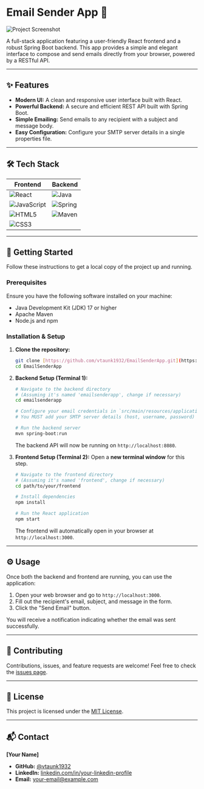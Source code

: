 # Email Sender App 📧

![Project Screenshot](https://via.placeholder.com/800x400.png?text=Add+Your+Screenshot+Here)

A full-stack application featuring a user-friendly React frontend and a robust Spring Boot backend. This app provides a simple and elegant interface to compose and send emails directly from your browser, powered by a RESTful API.

---

## ✨ Features

* **Modern UI:** A clean and responsive user interface built with React.
* **Powerful Backend:** A secure and efficient REST API built with Spring Boot.
* **Simple Emailing:** Send emails to any recipient with a subject and message body.
* **Easy Configuration:** Configure your SMTP server details in a single properties file.

---

## 🛠️ Tech Stack

| Frontend          | Backend         |
| ----------------- | --------------- |
| ![React](https://img.shields.io/badge/-React-61DAFB?logo=react&logoColor=white)         | ![Java](https://img.shields.io/badge/-Java-007396?logo=java&logoColor=white)           |
| ![JavaScript](https://img.shields.io/badge/-JavaScript-F7DF1E?logo=javascript&logoColor=black) | ![Spring](https://img.shields.io/badge/-Spring-6DB33F?logo=spring&logoColor=white)       |
| ![HTML5](https://img.shields.io/badge/-HTML5-E34F26?logo=html5&logoColor=white)         | ![Maven](https://img.shields.io/badge/-Maven-C71A36?logo=apache-maven&logoColor=white)       |
| ![CSS3](https://img.shields.io/badge/-CSS3-1572B6?logo=css3&logoColor=white)           |                 |

---

## 🚀 Getting Started

Follow these instructions to get a local copy of the project up and running.

### Prerequisites

Ensure you have the following software installed on your machine:
* Java Development Kit (JDK) 17 or higher
* Apache Maven
* Node.js and npm

### Installation & Setup

1.  **Clone the repository:**
    ```bash
    git clone [https://github.com/vtaunk1932/EmailSenderApp.git](https://github.com/vtaunk1932/EmailSenderApp.git)
    cd EmailSenderApp
    ```

2.  **Backend Setup (Terminal 1):**
    ```bash
    # Navigate to the backend directory
    # (Assuming it's named 'emailsenderapp', change if necessary)
    cd emailsenderapp

    # Configure your email credentials in `src/main/resources/application.properties`
    # You MUST add your SMTP server details (host, username, password) here.

    # Run the backend server
    mvn spring-boot:run
    ```
    The backend API will now be running on `http://localhost:8080`.

3.  **Frontend Setup (Terminal 2):**
    Open a **new terminal window** for this step.
    ```bash
    # Navigate to the frontend directory
    # (Assuming it's named 'frontend', change if necessary)
    cd path/to/your/frontend

    # Install dependencies
    npm install

    # Run the React application
    npm start
    ```
    The frontend will automatically open in your browser at `http://localhost:3000`.

---

## ⚙️ Usage

Once both the backend and frontend are running, you can use the application:

1.  Open your web browser and go to `http://localhost:3000`.
2.  Fill out the recipient's email, subject, and message in the form.
3.  Click the "Send Email" button.

You will receive a notification indicating whether the email was sent successfully.

---

## 🤝 Contributing

Contributions, issues, and feature requests are welcome! Feel free to check the [issues page](https://github.com/vtaunk1932/EmailSenderApp/issues).

---

## 📄 License

This project is licensed under the [MIT License](LICENSE).

---

## 📬 Contact

**[Your Name]**

* **GitHub:** [@vtaunk1932](https://github.com/vtaunk1932)
* **LinkedIn:** [linkedin.com/in/your-linkedin-profile](https://linkedin.com/in/your-linkedin-profile)
* **Email:** [your-email@example.com](mailto:your-email@example.com)
